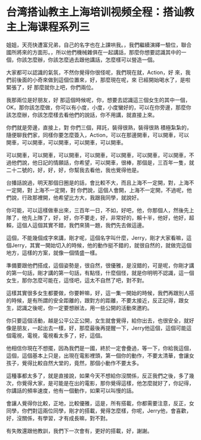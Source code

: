 # 台湾搭讪教主上海培训视频全程：搭讪教主上海课程系列三

姐姐，天亮快遭富兄弟，自己的名字也在上課哄我。，我們繼續演繹一驗位，聯合國所將來的方面形。，所以他們機械雜俱在一起講話，那麼你想要認識其中的一個，你該怎麼辦，你該怎麼過去跟他講話，怎麼樣可以營造一個。

大家都可以認識的氣氛，不然你覺得你很怪呢，我們現在就，Action，好 來，我們前後面的小奇來做到這個位置來，好，那麼現在呢，來 已經開始喝水了，是啦 緊張了，好 那麼就你上吧，你們兩位。

我那兩位是好朋友，好 那這個時候呢，你，想要去認識這三個女生的其中一個，OK，那你該怎麼做，你可以有小度，小度，小度蠻好的，可以在你旁邊，那麼你該怎麼辦，你該怎麼樣去看他們的說話，你不用講，就直接上來。

你們就是旁邊，直接上，對 你們三個，拜託，裝得很熟，裝得很熟 積極紮紮的，隨便聊我們家，同樣你要怎麼簽入，Action，可以在那邊開車，可以開車，可以開車，可以開車，可以開車，可以開車，可以開車。

可以開車，可以開車，可以開車，可以開車，可以開車，可以開車，可以開車，不過他們說，他日記的情願話，你希望，可以開車，很棒，那個是，三百年一隻，就二十二號的，好，好，好，你幫我去看他，我也覺得他是。

台播話說過，明天那個日圈是的話，會比較不大，而且上海不一定開，對，上海不一定開，對 上海不一定開，對 你們說，這個人會開，上海不一定開，不過呢，他們說，行政那裡開，他希望比方大，我跟我同學，就說好。

你可能，可以這樣做車出來，三百年一日，不如，好吧，他，你那個人，然後先上隊了，他先上隊了，好，好，你不要走，好，非常好的，賴十半，他好，他好，超賴，這個人這個其實不錯，我們來猜一題，我們先去做這邊。

這個，不能幾個成字來講，剛才呢，這個名字叫什麼，Jerry，剛才大家看嘛，這個Jerry，其實一開始切入的時候，他的動作挺不錯的，就很自然的，就做完這個地方，這樣的方案，就像一個情盛一樣。

準備要跟他們搭成，這個姿勢是，很自然，很優雅，是沒錯的，可是呢，你剛才講的第一句話，剛才講的第一句話，有點怪，什麼個怪，就是你明明不認識，這一個女生，那你怎麼可能在，這怪吧，這太不自然了吧，對不對。

這樣其實很多女生都要做，你要幹嘛，好，這一集一開始的時候，我們再跟別人搭的時候，是有所謂的安全距離的，跟對方的距離，不要太接近，反正記得，跟女生，認識之後呢，你一定要想辦法，用一些公開的活動來邀約。

你只要這個活動，越是公平公正公開，女生就會覺得，給你出去，也很安全，就好像是朋友，一起出去一樣，好，那麼最後再提醒一下，Jerry他這個，這個可能這個電視，電視，電視看太多了，好，這個。

他相信你現在不想擺，因為我們是一國，終於一定會疊過，等一下，你給我這個，這個，這個基本上只是，出現在電影裡頭，第一個你的動作，不要太清華，會讓女孩子，覺得比較自然大堂的，竟然，那個小動作不要太多。

這種事都太多了，就是直接說，如果今天不想給你沒關係，反正我們之後，多了幾次，你覺得大家，是可能是在出的電影，那你覺得這樣，他怎麼就好了，你記得，你講話的頻率速度，他有一個動作，如果可以叫慢的話。

會讓人覺得你比較，正地，比較優雅，這是，所有搭載，你都需要注意，反正，女同學，你們對這兩位同學，剛才的搭載，覺得怎麼樣，你呢，Jerry他，會喜歡，好，沒關係，有學習，才有成長嘛，對不對。

有失敗還跟他教訓，我們下一次會有，更好的搭載，好，謝謝。